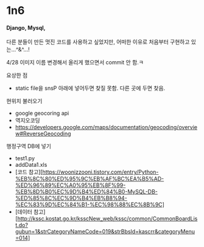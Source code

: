 # 1n6

#### Django, Mysql,
다른 분들이 만든 멋진 코드를 사용하고 싶었지만, 어떠한 이유로 처음부터 구현하고 있는...^&^...!

4/28 이미지 이름 변경해서 올리게 했으면서 commit 안 함.ㅋ

요상한 점

- static file을 snsP 아래에 넣어두면 찾질 못함. 다른 곳에 두면 찾음.

현위치 불러오기
- google geocoring api
- 역지오코딩
- https://developers.google.com/maps/documentation/geocoding/overview#ReverseGeocoding


행정구역 DB에 넣기
- test1.py 
- addData1.xls
- [코드 참고][https://woonizzooni.tistory.com/entry/Python-%EB%8C%80%ED%95%9C%EB%AF%BC%EA%B5%AD-%ED%96%89%EC%A0%95%EB%8F%99-%EB%8D%B0%EC%9D%B4%ED%84%B0-MySQL-DB-%ED%85%8C%EC%9D%B4%EB%B8%94-%EC%83%9D%EC%84%B1-%EC%98%88%EC%8B%9C]
- [데이터 참고][http://kssc.kostat.go.kr/ksscNew_web/kssc/common/CommonBoardList.do?gubun=1&strCategoryNameCode=019&strBbsId=kascrr&categoryMenu=014]
